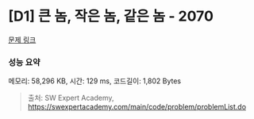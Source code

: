 # [D1] 큰 놈, 작은 놈, 같은 놈 - 2070 

[문제 링크](https://swexpertacademy.com/main/code/problem/problemDetail.do?contestProbId=AV5QQ6qqA40DFAUq) 

### 성능 요약

메모리: 58,296 KB, 시간: 129 ms, 코드길이: 1,802 Bytes



> 출처: SW Expert Academy, https://swexpertacademy.com/main/code/problem/problemList.do